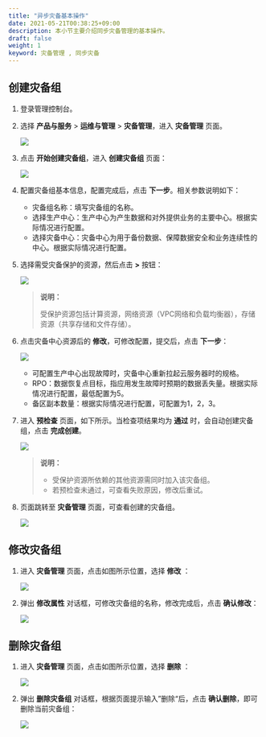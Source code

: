 ```yaml
---
title: "异步灾备基本操作"
date: 2021-05-21T00:38:25+09:00
description: 本小节主要介绍同步灾备管理的基本操作。
draft: false
weight: 1
keyword: 灾备管理 , 同步灾备
---
```


## 创建灾备组

1. 登录管理控制台。

2. 选择 **产品与服务** > **运维与管理** > **灾备管理**，进入 **灾备管理** 页面。

   ![](/operation/disaster_recovery/_images/basic_use_1.png)

3. 点击 **开始创建灾备组**，进入 **创建灾备组** 页面：

   ![](/operation/disaster_recovery/_images/basic_use_asynchronous_1.png)

4. 配置灾备组基本信息，配置完成后，点击 **下一步**。相关参数说明如下：

   - 灾备组名称：填写灾备组的名称。
   - 选择生产中心：生产中心为产生数据和对外提供业务的主要中心。根据实际情况进行配置。
   - 选择灾备中心：灾备中心为用于备份数据、保障数据安全和业务连续性的中心。根据实际情况进行配置。

5. 选择需受灾备保护的资源，然后点击 **>** 按钮：

   ![](/operation/disaster_recovery/_images/basic_use_asynchronous_2.png)

   > **说明：**
   >
   > 受保护资源包括计算资源，网络资源（VPC网络和负载均衡器），存储资源（共享存储和文件存储）。

6. 点击灾备中心资源后的 **修改**，可修改配置，提交后，点击 **下一步**：

   ![](/operation/disaster_recovery/_images/basic_use_asynchronous_3.png)

   - 可配置生产中心出现故障时，灾备中心重新拉起云服务器时的规格。 
   - RPO：数据恢复点目标，指应用发生故障时预期的数据丢失量。根据实际情况进行配置，最低配置为5。
   - 备区副本数量：根据实际情况进行配置，可配置为1，2，3。

7. 进入 **预检查** 页面，如下所示。当检查项结果均为 **通过** 时，会自动创建灾备组，点击 **完成创建**。

   ![](/operation/disaster_recovery/_images/basic_use_4.png)

   > **说明：**
   >
   > - 受保护资源所依赖的其他资源需同时加入该灾备组。
   > - 若预检查未通过，可查看失败原因，修改后重试。

7. 页面跳转至 **灾备管理** 页面，可查看创建的灾备组。

   ![](/operation/disaster_recovery/_images/basic_use_5.png)

## 修改灾备组

1. 进入 **灾备管理** 页面，点击如图所示位置，选择 **修改** ：

   ![](/operation/disaster_recovery/_images/basic_use_6.png)

2. 弹出 **修改属性** 对话框，可修改灾备组的名称，修改完成后，点击 **确认修改**：

   ![](/operation/disaster_recovery/_images/basic_use_7.png)

## 删除灾备组

1. 进入 **灾备管理** 页面，点击如图所示位置，选择 **删除** ：

   ![](/operation/disaster_recovery/_images/basic_use_8.png)

2. 弹出 **删除灾备组** 对话框，根据页面提示输入”删除“后，点击 **确认删除**，即可删除当前灾备组：

   ![](/operation/disaster_recovery/_images/basic_use_9.png)
